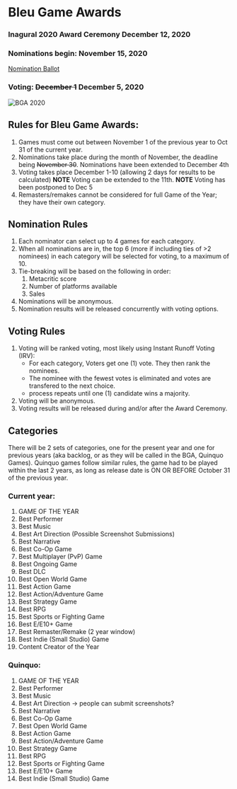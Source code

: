 # Bleu Game Awards

### Inagural 2020 Award Ceremony December 12, 2020

### Nominations begin: November 15, 2020

[Nomination Ballot](https://forms.gle/oPoLTx1k9BkUBvGN9)

### Voting: ~~December 1~~ December 5, 2020

![BGA 2020]()

## Rules for Bleu Game Awards:

 1. Games must come out between November 1 of the previous year to Oct 31 of the current year.
 2. Nominations take place during the month of November, the deadline being ~~November 30~~. Nominations have been extended to December 4th
 3. Voting takes place December 1-10 (allowing 2 days for results to be calculated) **NOTE** Voting can be extended to the 11th. **NOTE** Voting has been postponed to Dec 5
 4. Remasters/remakes cannot be considered for full Game of the Year; they have their own category.

## Nomination Rules

1. Each nominator can select up to 4 games for each category.
2. When all nominations are in, the top 6 (more if including ties of >2 nominees) in each category will be selected for voting, to a maximum of 10.
3. Tie-breaking will be based on the following in order:
   1. Metacritic score
   2. Number of platforms available
   3. Sales
4. Nominations will be anonymous.
5. Nomination results will be released concurrently with voting options.

## Voting Rules

 1. Voting will be ranked voting, most likely using Instant Runoff Voting (IRV):
	- For each category, Voters get one (1) vote. They then rank the nominees. 
	- The nominee with the fewest votes is eliminated and votes are transfered to the next choice.
	- process repeats until one (1) candidate wins a majority.
 2. Voting will be anonymous.
 3. Voting results will be released during and/or after the Award Ceremony.

## Categories

There will be 2 sets of categories, one for the present year and one for previous years (aka backlog, or as they will be called in the BGA, Quinquo Games). Quinquo games follow similar rules, the game had to be played within the last 2 years, as long as release date is ON OR BEFORE October 31 of the previous year.

### Current year:

1. GAME OF THE YEAR
2. Best Performer
3. Best Music
4. Best Art Direction (Possible Screenshot Submissions)
5. Best Narrative
6. Best Co-Op Game
7. Best Multiplayer (PvP) Game
8. Best Ongoing Game
9. Best DLC
10. Best Open World Game
11. Best Action Game
12. Best Action/Adventure Game
13. Best Strategy Game
14. Best RPG
15. Best Sports or Fighting Game
16. Best E/E10+ Game
17. Best Remaster/Remake (2 year window)
18. Best Indie (Small Studio) Game
19. Content Creator of the Year

### Quinquo:
1. GAME OF THE YEAR
2. Best Performer
3. Best Music
4. Best Art Direction -> people can submit screenshots?
5.  Best Narrative
6.  Best Co-Op Game
7.  Best Open World Game
8.  Best Action Game
9.  Best Action/Adventure Game
10. Best Strategy Game
11. Best RPG
12. Best Sports or Fighting Game
13. Best E/E10+ Game
14. Best Indie (Small Studio) Game
